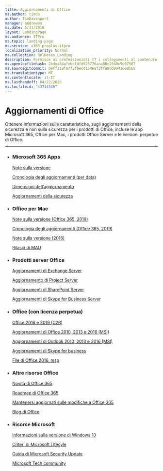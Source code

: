 ```yaml
---
title: Aggiornamenti di Office
ms.author: timda
author: TimDavenport
manager: andrewmo
ms.date: 5/31/2018
layout: LandingPage
ms.audience: ITPro
ms.topic: landing-page
ms.service: o365-proplus-itpro
localization_priority: Normal
ms.collection: RelNotes_Landing
description: Fornisce ai professionisti IT i collegamenti al contenuto del rilascio di Office per Office 365 ProPlus, Office per Mac, Office perpetuo e prodotti Office Server
ms.openlocfilehash: 2bdea84afebdfdfd525776aaa50e2540c9d67507
ms.sourcegitcommit: beff319f87f2fbecd15468f3ffa9bb99416ed165
ms.translationtype: MT
ms.contentlocale: it-IT
ms.lasthandoff: 04/22/2020
ms.locfileid: "43714546"
---
```

# <a name="office-updates"></a>Aggiornamenti di Office

  
Ottenere informazioni sulle caratteristiche, sugli aggiornamenti della sicurezza e non sulla sicurezza per i prodotti di Office, incluse le app Microsoft 365, Office per Mac, i prodotti Office Server e le versioni perpetue di Office.
  

---

<ul class="panelContent cardsW">
    <li>
        <div class="cardSize">
            <div class="cardPadding">
                <div class="card">
                    <div class="cardText">
                        <h3>Microsoft 365 Apps</h3>
                        <p><a href="release-notes-office365-proplus.md">Note sulla versione</a></p>
                        <p><a href="update-history-office365-proplus-by-date.md">Cronologia degli aggiornamenti (per data)</a></p>
                        <p><a href="download-sizes-office365-proplus-updates.md">Dimensioni dell’aggiornamento</a></p>
                        <p><a href="office365-proplus-security-updates.md">Aggiornamenti della sicurezza</a></p>
                    </div>
                </div>
            </div>
        </div>
    </li>
    <li>
        <div class="cardSize">
            <div class="cardPadding">
                <div class="card">
                    <div class="cardText">
                        <h3>Office per Mac</h3>
                        <p><a href="release-notes-office-for-mac.md">Note sulla versione (Office 365, 2019)</a></p>
                        <p><a href="update-history-office-for-mac.md">Cronologia degli aggiornamenti (Office 365, 2019)</a></p>
                        <p><a href="release-notes-office-2016-mac.md">Note sulla versione (2016)</a></p>
                        <p><a href="release-history-microsoft-autoupdate.md">Rilasci di MAU</a></p>
                     </div>
                </div>
            </div>
        </div>
    </li>
    <li>
        <div class="cardSize">
            <div class="cardPadding">
                <div class="card">
                    <div class="cardText">
                        <h3>Prodotti server Office</h3>
                        <p><a href="https://docs.microsoft.com/Exchange/new-features/build-numbers-and-release-dates">Aggiornamenti di Exchange Server</a></p>
                        <p><a href="project-server-updates.md">Aggiornamento di Project Server</a></p>
                        <p><a href="sharepoint-updates.md">Aggiornamenti di SharePoint Server</a></p>
                        <p><a href="https://docs.microsoft.com/SkypeForBusiness/sfb-server-updates">Aggiornamenti di Skype for Business Server</a></p>
               </div>
                </div>
            </div>
        </div> 
    </li>
</ul>  


<ul class="panelContent cardsW">
    <li>
        <div class="cardSize">
            <div class="cardPadding">
                <div class="card">
                    <div class="cardText">
                        <h3>Office (con licenza perpetua)</h3>
                            <p><a href="update-history-office-2019.md">Office 2016 e 2019 (C2R)</a></p>
                            <p><a href="office-updates-msi.md">Aggiornamenti di Office 2010, 2013 e 2016 (MSI)</a></p>
                            <p><a href="outlook-updates-msi.md">Aggiornamenti di Outlook 2010, 2013 e 2016 (MSI)</a></p>
                            <p><a href="https://docs.microsoft.com/SkypeForBusiness/sfb-client-updates">Aggiornamenti di Skype for business</a></p>
                            <p><a href="msp-files-office-2016.md">File di Office 2016. msp</a></p>
                    </div>
                </div>
            </div>
        </div>
    </li>
    <li>
        <div class="cardSize">
            <div class="cardPadding">
                <div class="card">
                    <div class="cardText">
                        <h3>Altre risorse Office</h3>
                            <p><a href="https://support.office.com/article/95c8d81d-08ba-42c1-914f-bca4603e1426">Novità di Office 365</a></p>
                            <p><a href="https://www.microsoft.com/microsoft-365/roadmap?rtc=2&filters=O365">Roadmap di Office 365</a></p>
                            <p><a href="https://support.office.com/article/719f4904-cbdd-4889-a0cf-fbd7837dfecd">Mantenersi aggiornati sulle modifiche a Office 365</a></p>
                            <p><a href="https://www.microsoft.com/microsoft-365/blog/office/">Blog di Office</a></p>
                    </div>
                </div>
            </div>
        </div>
    </li>
    <li>
        <div class="cardSize">
            <div class="cardPadding">
                <div class="card">
                    <div class="cardText">
                        <h3>Risorse Microsoft</h3>
                            <p><a href="https://www.microsoft.com/itpro/windows-10/release-information">Informazioni sulla versione di Windows 10</a></p>
                            <p><a href="https://support.microsoft.com/lifecycle">Criteri di Microsoft Lifecyle</a></p>
                            <p><a href="https://portal.msrc.microsoft.com/">Guida di Microsoft Security Update</a></p>
                            <p><a href="https://techcommunity.microsoft.com/">Microsoft Tech community</a></p>
                    </div>
                </div>
            </div>
        </div>
    </li>
</ul>  
